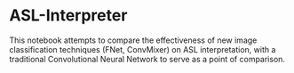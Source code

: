 # ASL-Interpreter
This notebook attempts to compare the effectiveness of new image classification techniques (FNet, ConvMixer) on ASL interpretation, with a traditional Convolutional Neural Network to serve as a point of comparison.

